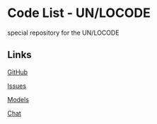 # Code List - UN/LOCODE
special repository for the UN/LOCODE 

## Links

[GitHub](https://github.com/uncefact/codes-locode)

[Issues](https://github.com/uncefact/codes-locode/issues)

[Models](https://jargon.sh/user/unece/codes-locode)

[Chat](https://uncefact.slack.com/archives/C03LCAZ3BH7)
